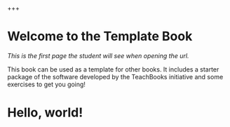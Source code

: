+++
# Welcome to the Template Book

*This is the first page the student will see when opening the url.*

This book can be used as a template for other books. It includes a starter package of the software developed by the TeachBooks initiative and some exercises to get you going!

# Hello, world!